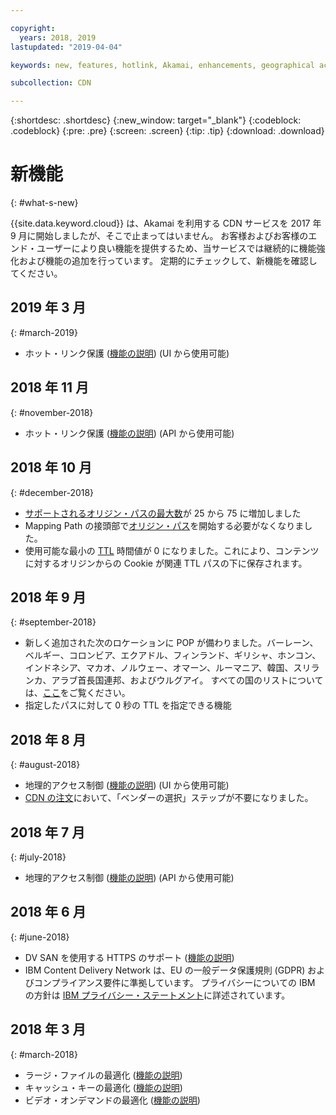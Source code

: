 ```yaml
---

copyright:
  years: 2018, 2019
lastupdated: "2019-04-04"

keywords: new, features, hotlink, Akamai, enhancements, geographical access, cache, key, optimization, video on demand, feature, descriptions, protection, vendor

subcollection: CDN

---
```


{:shortdesc: .shortdesc}
{:new_window: target="_blank"}
{:codeblock: .codeblock}
{:pre: .pre}
{:screen: .screen}
{:tip: .tip}
{:download: .download}

# 新機能
{: #what-s-new}

{{site.data.keyword.cloud}} は、Akamai を利用する CDN サービスを 2017 年 9 月に開始しましたが、そこで止まってはいません。 お客様およびお客様のエンド・ユーザーにより良い機能を提供するため、当サービスでは継続的に機能強化および機能の追加を行っています。 定期的にチェックして、新機能を確認してください。

## 2019 年 3 月
{: #march-2019}

* ホット・リンク保護 ([機能の説明](/docs/infrastructure/CDN?topic=CDN-feature-descriptions#hotlink-protection)) (UI から使用可能)

## 2018 年 11 月
{: #november-2018}

  * ホット・リンク保護 ([機能の説明](/docs/infrastructure/CDN?topic=CDN-feature-descriptions#hotlink-protection)) (API から使用可能)
  
## 2018 年 10 月
{: #december-2018}

  * [サポートされるオリジン・パスの最大数](/docs/infrastructure/CDN?topic=CDN-known-limitations#known-limitations)が 25 から 75 に増加しました
  * Mapping Path の接頭部で[オリジン・パス](/docs/infrastructure/CDN?topic=CDN-manage-your-cdn#adding-origin-path-details)を開始する必要がなくなりました。
  * 使用可能な最小の [TTL](/docs/infrastructure/CDN?topic=CDN-manage-your-cdn#setting-content-caching-time-using-time-to-live-) 時間値が 0 になりました。これにより、コンテンツに対するオリジンからの Cookie が関連 TTL パスの下に保存されます。

## 2018 年 9 月
{: #september-2018}

  * 新しく追加された次のロケーションに POP が備わりました。バーレーン、ベルギー、コロンビア、エクアドル、フィンランド、ギリシャ、ホンコン、インドネシア、マカオ、ノルウェー、オマーン、ルーマニア、韓国、スリランカ、アラブ首長国連邦、およびウルグアイ。 すべての国のリストについては、[ここ](/docs/infrastructure/CDN?topic=CDN-list-of-edge-servers#list-of-edge-servers)をご覧ください。
  * 指定したパスに対して 0 秒の TTL を指定できる機能

## 2018 年 8 月
{: #august-2018}

  * 地理的アクセス制御 ([機能の説明](/docs/infrastructure/CDN?topic=CDN-feature-descriptions#geographical-access-control)) (UI から使用可能)
  * [CDN の注文](/docs/infrastructure/CDN?topic=CDN-order-a-cdn#order-a-new-cdn-)において、「ベンダーの選択」ステップが不要になりました。

## 2018 年 7 月
{: #july-2018}

  * 地理的アクセス制御 ([機能の説明](/docs/infrastructure/CDN?topic=CDN-feature-descriptions#geographical-access-control)) (API から使用可能)

## 2018 年 6 月
{: #june-2018}

* DV SAN を使用する HTTPS のサポート ([機能の説明](/docs/infrastructure/CDN?topic=CDN-feature-descriptions#https-protocol-support))
* IBM Content Delivery Network は、EU の一般データ保護規則 (GDPR) およびコンプライアンス要件に準拠しています。 プライバシーについての IBM の方針は [IBM プライバシー・ステートメント](https://www.ibm.com/privacy/us/en/)に詳述されています。

## 2018 年 3 月
{: #march-2018}

  * ラージ・ファイルの最適化 ([機能の説明](/docs/infrastructure/CDN?topic=CDN-feature-descriptions#large-file-optimization))
  * キャッシュ・キーの最適化 ([機能の説明](/docs/infrastructure/CDN?topic=CDN-feature-descriptions#cache-key-optimization))
  * ビデオ・オンデマンドの最適化 ([機能の説明](/docs/infrastructure/CDN?topic=CDN-feature-descriptions#video-on-demand))
